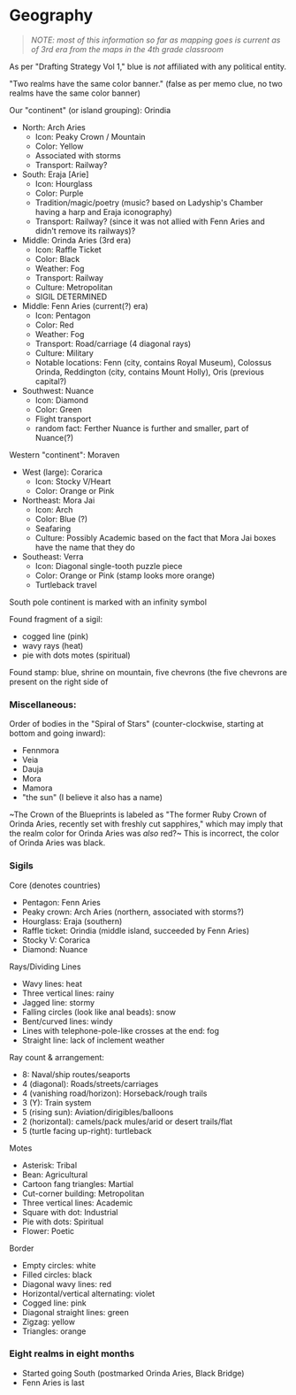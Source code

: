 # Geography

> _NOTE: most of this information so far as mapping goes is current as of 3rd era from the maps in the 4th grade classroom_

As per "Drafting Strategy Vol 1," blue is _not_ affiliated with any political entity.

"Two realms have the same color banner." (false as per memo clue, no two realms have the same color banner)

Our "continent" (or island grouping): Orindia
- North: Arch Aries
  - Icon: Peaky Crown / Mountain
  - Color: Yellow
  - Associated with storms
  - Transport: Railway?
- South: Eraja [Arie]
  - Icon: Hourglass
  - Color: Purple
  - Tradition/magic/poetry (music? based on Ladyship's Chamber having a harp and Eraja iconography)
  - Transport: Railway? (since it was not allied with Fenn Aries and didn't remove its railways)?
- Middle: Orinda Aries (3rd era)
  - Icon: Raffle Ticket
  - Color: Black
  - Weather: Fog
  - Transport: Railway
  - Culture: Metropolitan
  - SIGIL DETERMINED
- Middle: Fenn Aries (current(?) era)
  - Icon: Pentagon
  - Color: Red
  - Weather: Fog
  - Transport: Road/carriage (4 diagonal rays)
  - Culture: Military
  - Notable locations: Fenn (city, contains Royal Museum), Colossus Orinda, Reddington (city, contains Mount Holly), Oris (previous capital?)
- Southwest: Nuance
  - Icon: Diamond
  - Color: Green
  - Flight transport
  - random fact: Ferther Nuance is further and smaller, part of Nuance(?)

Western "continent": Moraven
- West (large): Corarica
  - Icon: Stocky V/Heart
  - Color: Orange or Pink
- Northeast: Mora Jai
  - Icon: Arch
  - Color: Blue (?)
  - Seafaring
  - Culture: Possibly Academic based on the fact that Mora Jai boxes have the name that they do
- Southeast: Verra
  - Icon: Diagonal single-tooth puzzle piece
  - Color: Orange or Pink (stamp looks more orange)
  - Turtleback travel

South pole continent is marked with an infinity symbol

Found fragment of a sigil:
  - cogged line (pink)
  - wavy rays (heat)
  - pie with dots motes (spiritual)

Found stamp: blue, shrine on mountain, five chevrons (the five chevrons are present on the right side of

### Miscellaneous:

Order of bodies in the "Spiral of Stars" (counter-clockwise, starting at bottom and going inward):
- Fennmora
- Veia
- Dauja
- Mora
- Mamora
- "the sun" (I believe it also has a name)

~The Crown of the Blueprints is labeled as "The former Ruby Crown of Orinda Aries, recently set with freshly cut sapphires," which may imply that the realm color for Orinda Aries was _also_ red?~ This is incorrect, the color of Orinda Aries was black.

### Sigils

Core (denotes countries)
- Pentagon: Fenn Aries
- Peaky crown: Arch Aries (northern, associated with storms?)
- Hourglass: Eraja (southern)
- Raffle ticket: Orindia (middle island, succeeded by Fenn Aries)
- Stocky V: Corarica
- Diamond: Nuance

Rays/Dividing Lines
- Wavy lines: heat
- Three vertical lines: rainy
- Jagged line: stormy
- Falling circles (look like anal beads): snow
- Bent/curved lines: windy
- Lines with telephone-pole-like crosses at the end: fog
- Straight line: lack of inclement weather

Ray count & arrangement:
- 8: Naval/ship routes/seaports
- 4 (diagonal): Roads/streets/carriages
- 4 (vanishing road/horizon): Horseback/rough trails
- 3 (Y): Train system
- 5 (rising sun): Aviation/dirigibles/balloons
- 2 (horizontal): camels/pack mules/arid or desert trails/flat
- 5 (turtle facing up-right): turtleback

Motes
- Asterisk: Tribal
- Bean: Agricultural
- Cartoon fang triangles: Martial
- Cut-corner building: Metropolitan
- Three vertical lines: Academic
- Square with dot: Industrial
- Pie with dots: Spiritual
- Flower: Poetic

Border
- Empty circles: white
- Filled circles: black
- Diagonal wavy lines: red
- Horizontal/vertical alternating: violet
- Cogged line: pink
- Diagonal straight lines: green
- Zigzag: yellow
- Triangles: orange

### Eight realms in eight months

- Started going South (postmarked Orinda Aries, Black Bridge)
- Fenn Aries is last
